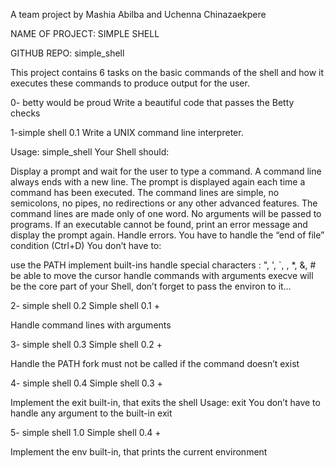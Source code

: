 A team project by Mashia Abilba and Uchenna Chinazaekpere 

NAME OF PROJECT: SIMPLE SHELL

GITHUB REPO: simple_shell

This project contains 6 tasks on the basic commands of the shell and how it executes these commands to produce output for the user.

0- betty would be proud
Write a beautiful code that passes the Betty checks

1-simple shell 0.1
Write a UNIX command line interpreter.

Usage: simple_shell
Your Shell should:

Display a prompt and wait for the user to type a command. A command line always ends with a new line.
The prompt is displayed again each time a command has been executed.
The command lines are simple, no semicolons, no pipes, no redirections or any other advanced features.
The command lines are made only of one word. No arguments will be passed to programs.
If an executable cannot be found, print an error message and display the prompt again.
Handle errors.
You have to handle the “end of file” condition (Ctrl+D)
You don’t have to:

use the PATH
implement built-ins
handle special characters : ", ', `, \, *, &, #
be able to move the cursor
handle commands with arguments
execve will be the core part of your Shell, don’t forget to pass the environ to it…

2- simple shell 0.2
Simple shell 0.1 +

Handle command lines with arguments

3- simple shell 0.3
Simple shell 0.2 +

Handle the PATH
fork must not be called if the command doesn’t exist

4- simple shell 0.4
Simple shell 0.3 +

Implement the exit built-in, that exits the shell
Usage: exit
You don’t have to handle any argument to the built-in exit

5- simple shell 1.0
Simple shell 0.4 +

Implement the env built-in, that prints the current environment
